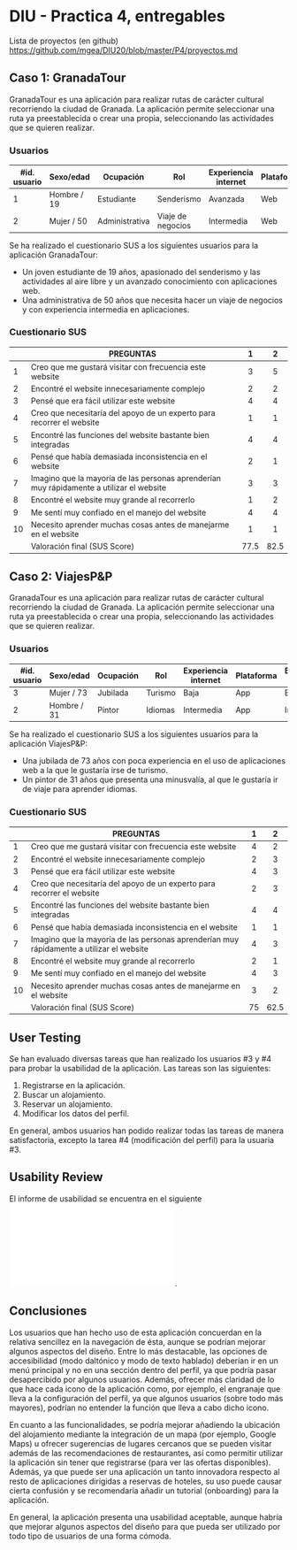 # DIU - Practica 4, entregables

Lista de proyectos (en github) https://github.com/mgea/DIU20/blob/master/P4/proyectos.md


## Caso 1: GranadaTour

GranadaTour es una aplicación para realizar rutas de carácter cultural recorriendo la ciudad de Granada. La aplicación permite seleccionar una ruta ya preestablecida o crear una propia, seleccionando las actividades que se quieren realizar.


### Usuarios   

| #id. usuario | Sexo/edad   | Ocupación      | Rol               | Experiencia internet | Plataforma | Experiencia con web |
|--------------|-------------|----------------|-------------------|----------------------|------------|---------------------|
|            1 | Hombre / 19 | Estudiante     | Senderismo        | Avanzada             | Web        | Avanzada            |
|            2 | Mujer / 50  | Administrativa | Viaje de negocios | Intermedia           | Web        | Intermedia          |

Se ha realizado el cuestionario SUS a los siguientes usuarios para la aplicación GranadaTour:
  - Un joven estudiante de 19 años, apasionado del senderismo y las actividades al aire libre y un avanzado conocimiento con aplicaciones web.
  - Una administrativa de 50 años que necesita hacer un viaje de negocios y con experiencia intermedia en aplicaciones.

### Cuestionario SUS
|    | PREGUNTAS                                                                                |  1  |  2  |
|----|------------------------------------------------------------------------------------------|:---:|:---:|
|  1 | Creo que me gustará visitar con frecuencia este website                                  |  3  |  5  |
|  2 | Encontré el website innecesariamente complejo                                            |  2  |  2  |
|  3 | Pensé que era fácil utilizar este website                                                |  4  |  4  |
|  4 | Creo que necesitaría del apoyo de un experto para recorrer el website                    |  1  |  1  |
|  5 | Encontré las funciones del website bastante bien integradas                              |  4  |  4  |
|  6 | Pensé que había demasiada inconsistencia en el website                                   |  2  |  1  |
|  7 | Imagino que la mayoría de las personas aprenderían muy rápidamente a utilizar el website |  3  |  3  |
|  8 | Encontré el website muy grande al recorrerlo                                             |  1  |  2  | 
|  9 | Me sentí muy confiado en el manejo del website                                           |  4  |  4  |
| 10 | Necesito aprender muchas cosas antes de manejarme en el website                          |  1  |  1  |
|    |                                                             Valoración final (SUS Score) | 77.5| 82.5|

## Caso 2: ViajesP&P

GranadaTour es una aplicación para realizar rutas de carácter cultural recorriendo la ciudad de Granada. La aplicación permite seleccionar una ruta ya preestablecida o crear una propia, seleccionando las actividades que se quieren realizar.


### Usuarios   

| #id. usuario | Sexo/edad   | Ocupación      | Rol               | Experiencia internet | Plataforma | Experiencia con web |
|--------------|-------------|----------------|-------------------|----------------------|------------|---------------------|
|            3 | Mujer / 73  | Jubilada       | Turismo           | Baja                 | App        | Baja                |
|            2 | Hombre / 31 | Pintor         | Idiomas           | Intermedia           | App        | Intermedia          |

Se ha realizado el cuestionario SUS a los siguientes usuarios para la aplicación ViajesP&P:
  - Una jubilada de 73 años con poca experiencia en el uso de aplicaciones web a la que le gustaría irse de turismo.
  - Un pintor de 31 años que presenta una minusvalía, al que le gustaría ir de viaje para aprender idiomas.

### Cuestionario SUS
|    | PREGUNTAS                                                                                |  1  |  2  |
|----|------------------------------------------------------------------------------------------|:---:|:---:|
|  1 | Creo que me gustará visitar con frecuencia este website                                  |  4  |  2  |
|  2 | Encontré el website innecesariamente complejo                                            |  2  |  3  |
|  3 | Pensé que era fácil utilizar este website                                                |  4  |  3  |
|  4 | Creo que necesitaría del apoyo de un experto para recorrer el website                    |  2  |  3  |
|  5 | Encontré las funciones del website bastante bien integradas                              |  4  |  4  |
|  6 | Pensé que había demasiada inconsistencia en el website                                   |  1  |  1  |
|  7 | Imagino que la mayoría de las personas aprenderían muy rápidamente a utilizar el website |  4  |  3  |
|  8 | Encontré el website muy grande al recorrerlo                                             |  2  |  1  | 
|  9 | Me sentí muy confiado en el manejo del website                                           |  4  |  3  |
| 10 | Necesito aprender muchas cosas antes de manejarme en el website                          |  3  |  2  |
|    |                                                             Valoración final (SUS Score) | 75  | 62.5| 


## User Testing

Se han evaluado diversas tareas que han realizado los usuarios #3 y #4 para probar la usabilidad de la aplicación. Las tareas son las siguientes:
  1. Registrarse en la aplicación.
  2. Buscar un alojamiento.
  3. Reservar un alojamiento.
  4. Modificar los datos del perfil.

En general, ambos usuarios han podido realizar todas las tareas de manera satisfactoria, excepto la tarea #4 (modificación del perfil) para la usuaria #3. 

## Usability Review

El informe de usabilidad se encuentra en el siguiente ![enlace](P4_UsabReport_ViajesP&P_doneby_DIU3_BUHOS.pdf).

## Conclusiones

Los usuarios que han hecho uso de esta aplicación concuerdan en la relativa sencillez en la navegación de ésta, aunque se podrían mejorar algunos aspectos del diseño. Entre lo más destacable, las opciones de accesibilidad (modo daltónico y modo de texto hablado) deberían ir en un menú principal y no en una sección dentro del perfil, ya que podría pasar desapercibido por algunos usuarios. Además, ofrecer más claridad de lo que hace cada icono de la aplicación como, por ejemplo, el engranaje que lleva a la configuración del perfil, ya que algunos usuarios (sobre todo más mayores), podrían no entender la función que lleva a cabo dicho icono.

En cuanto a las funcionalidades, se podría mejorar añadiendo la ubicación del alojamiento mediante la integración de un mapa (por ejemplo, Google Maps) u ofrecer sugerencias de lugares cercanos que se pueden visitar además de las recomendaciones de restaurantes, así como permitir utilizar la aplicación sin tener que registrarse (para ver las ofertas disponibles). Además, ya que puede ser una aplicación un tanto innovadora respecto al resto de aplicaciones dirigidas a reservas de hoteles, su uso puede causar cierta confusión y se recomendaría añadir un tutorial (onboarding) para la aplicación.

En general, la aplicación presenta una usabilidad aceptable, aunque habría que mejorar algunos aspectos del diseño para que pueda ser utilizado por todo tipo de usuarios de una forma cómoda.
